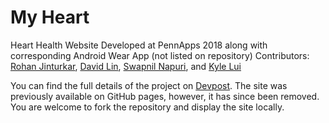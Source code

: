 # My Heart
Heart Health Website
Developed at PennApps 2018 along with corresponding Android Wear App (not listed on repository)
Contributors: [Rohan Jinturkar](http://github.com/rjintu), [David Lin](http://github.com/davidwlin), [Swapnil Napuri](http://github.com/Swapnil-N), and [Kyle Lui](http://github.com/dragonkyro)

You can find the full details of the project on [Devpost](https://devpost.com/software/rjintu-github-io).
The site was previously available on GitHub pages, however, it has since been removed. You are welcome to fork the repository and display the site locally. 
